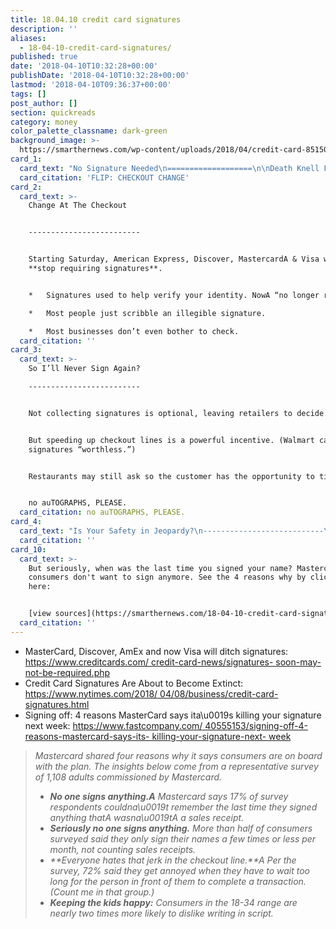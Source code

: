```yaml
---
title: 18.04.10 credit card signatures
description: ''
aliases:
  - 18-04-10-credit-card-signatures/
published: true
date: '2018-04-10T10:32:28+00:00'
publishDate: '2018-04-10T10:32:28+00:00'
lastmod: '2018-04-10T09:36:37+00:00'
tags: []
post_author: []
section: quickreads
category: money
color_palette_classname: dark-green
background_image: >-
  https://smarthernews.com/wp-content/uploads/2018/04/credit-card-851506_1920.jpg
card_1:
  card_text: "No Signature Needed\n===================\n\nDeath Knell For Cursive?\n------------------------\n\n> Nearly a century after the credit card was first introduced, the way you pay with it is about to change A **starting this weekend.**\n> \n> _“No one really signs any more; ita\x19s all scribbles and squiggles. Some people do smiley faces.a\x1D_\n\nFLIP: CHECKOUT CHANGE"
  card_citation: 'FLIP: CHECKOUT CHANGE'
card_2:
  card_text: >-
    Change At The Checkout  


    -------------------------


    Starting Saturday, American Express, Discover, MastercardA & Visa will
    **stop requiring signatures**.


    *   Signatures used to help verify your identity. NowA “no longer reliable.”

    *   Most people just scribble an illegible signature.

    *   Most businesses don’t even bother to check.
  card_citation: ''
card_3:
  card_text: >-
    So I’ll Never Sign Again?

    -------------------------


    Not collecting signatures is optional, leaving retailers to decide.


    But speeding up checkout lines is a powerful incentive. (Walmart calls
    signatures “worthless.”)


    Restaurants may still ask so the customer has the opportunity to tip.


    no auTOGRAPHS, PLEASE.
  card_citation: no auTOGRAPHS, PLEASE.
card_4:
  card_text: "Is Your Safety in Jeopardy?\n---------------------------\n\n_a\x1COur fraud capabilities have advanced so that **signatures are no longer necessary to fight fraud**.a\x1D_  \nJaromir Divilek, American Express\n\n*   Microchips in credit cards create unique codes for each purchase, making cards harder to copy.\n*   Once merchants upgraded swipe technology, signatures became “largely irrelevant.”"
  card_citation: ''
card_10:
  card_text: >-
    But seriously, when was the last time you signed your name? Mastercard says
    consumers don't want to sign anymore. See the 4 reasons why by clicking
    here:


    [view sources](https://smarthernews.com/18-04-10-credit-card-signatures/)
  card_citation: ''
---
```

*   MasterCard, Discover, AmEx and now Visa will ditch signatures: [https://www.creditcards.com/ credit-card-news/signatures- soon-may-not-be-required.php](\"https://www.creditcards.com/)
*   Credit Card Signatures Are About to Become Extinct: [https://www.nytimes.com/2018/ 04/08/business/credit-card- signatures.html](\"https://www.nytimes.com/2018/)
*   Signing off: 4 reasons MasterCard says ita\\u0019s killing your signature next week: [https://www.fastcompany.com/ 40555153/signing-off-4- reasons-mastercard-says-its- killing-your-signature-next- week](\"https://www.fastcompany.com/)

> _Mastercard shared four reasons why it says consumers are on board with the plan. The insights below come from a representative survey of 1,108 adults commissioned by Mastercard._
> 
> *   _**No one signs anything.A** Mastercard says 17% of survey respondents couldna\\u0019t remember the last time they signed anything thatA wasna\\u0019tA a sales receipt._
> *   _**Seriously no one signs anything.** More than half of consumers surveyed said they only sign their names a few times or less per month, not counting sales receipts._
> *   _**Everyone hates that jerk in the checkout line.**A Per the survey, 72% said they get annoyed when they have to wait too long for the person in front of them to complete a transaction. (Count me in that group.)_
> *   _**Keeping the kids happy:** Consumers in the 18-34 range are nearly two times more likely to dislike writing in script._